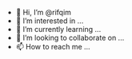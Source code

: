 - 👋 Hi, I’m @rifqim
- 👀 I’m interested in ...
- 🌱 I’m currently learning ...
- 💞️ I’m looking to collaborate on ...
- 📫 How to reach me ...

<!---
rifqim/rifqim is a ✨ special ✨ repository because its `README.md` (this file) appears on your GitHub profile.
You can click the Preview link to take a look at your changes.
--->
